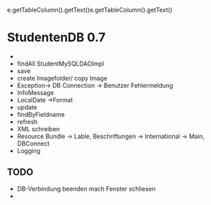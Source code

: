 e.getTableColumn().getText()e.getTableColumn().getText()
#  StudentenDB 0.7


*  
*  findAll StudentMySQLDAOImpl
*  save
*  create Imagefolder/ copy Image
*  Exception-> DB Connection -> Benutzer Fehlermeldung
*  InfoMessage
*  LocalDate ->Format
*  update
*  findByFieldname
*  refresh
*  XML schreiben
*  Resource Bundle -> Lable, Beschriftungen -> International -> Main, DBConnect
* Logging



## TODO

* DB-Verbindung beenden mach Fenster schliesen
*



